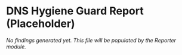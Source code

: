# DNS Hygiene Guard Report (Placeholder)

_No findings generated yet. This file will be populated by the Reporter module._
